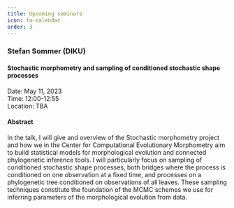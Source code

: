 ```yaml
---
title: Upcoming seminars
icon: fa-calendar
order: 3
---
```


### Stefan Sommer (DIKU)

#### Stochastic morphometry and sampling of conditioned stochastic shape processes

Date: May 11, 2023   
Time: 12:00-12:55   
Location: TBA

#### Abstract

In the talk, I will give and overview of the Stochastic morphometry project and how we in the Center for Computational Evolutionary Morphometry aim to build statistical models for morphological evolution and connected phylogenetic inference tools. I will particularly focus on sampling of conditioned stochastic shape processes, both bridges where the process is conditioned on one observation at a fixed time, and processes on a phylogenetic tree conditioned on observations of all leaves. These sampling techniques constitute the foundation of the MCMC schemes we use for inferring parameters of the morphological evolution from data.

